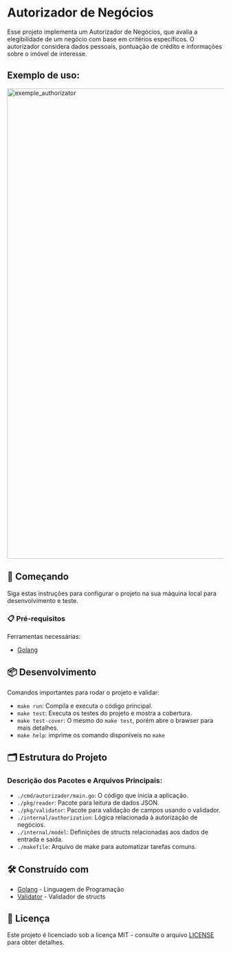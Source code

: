 # Autorizador de Negócios 

Esse projeto implementa um Autorizador de Negócios, que avalia a elegibilidade de um negócio com base em critérios específicos. O autorizador considera dados pessoais, pontuação de crédito e informações sobre o imóvel de interesse.

## Exemplo de uso:
<img width="1092" alt="exemple_authorizator" src="https://github.com/PatrickChagastavares/authorizator/assets/49497853/f7124d27-83b9-4628-8fc3-6978a5cb9b05">

## 🚀 Começando

Siga estas instruções para configurar o projeto na sua máquina local para desenvolvimento e teste.

### 📋 Pré-requisitos

Ferramentas necessárias:

- [Golang](https://golang.org/doc/install)

## 📦 Desenvolvimento

Comandos importantes para rodar o projeto e validar:

- `make run`: Compila e executa o código principal.
- `make test`: Executa os testes do projeto e mostra a cobertura.
- `make test-cover`: O mesmo do `make test`, porém abre o brawser para mais detalhes.
- `make help`: imprime os comando disponiveis no `make`

## 🗂 Estrutura do Projeto

### Descrição dos Pacotes e Arquivos Principais:

- `./cmd/autorizador/main.go`: O código que inicia a aplicação.
- `./pkg/reader`: Pacote para leitura de dados JSON.
- `./pkg/validator`: Pacote para validação de campos usando o validador.
- `./internal/authorization`: Lógica relacionada à autorização de negócios.
- `./internal/model`: Definições de structs relacionadas aos dados de entrada e saída.
- `./makefile`: Arquivo de make para automatizar tarefas comuns.

## 🛠️ Construído com

- [Golang](https://golang.org) - Linguagem de Programação
- [Validator](https://github.com/go-playground/validator/v10) - Validador de structs

## 📝 Licença

Este projeto é licenciado sob a licença MIT - consulte o arquivo [LICENSE](LICENSE) para obter detalhes.
